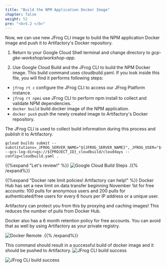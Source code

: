 ```yaml
---
title: "Build the NPM Application Docker Image"
chapter: false
weight: 52
pre: "<b>5.2 </b>"
---
```


Now, we can use new JFrog CLI image to build the NPM application Docker image and push it to Artifactory's Docker repository.

1. Return to your Google Cloud Shell terminal and change directory to _gcp-gke-workshop/workshop-app_.

2. Use Google Cloud Build and the JFrog CLI to build the NPM Docker image. This build command uses cloudbuild.yaml. If you look inside this file, you will find it performs following steps:

- `jfrog rt c` configure the JFrog CLI to access our JFrog Platform instance.
- `jfrog rt npmi` use JFrog CLI to perform npm install to collect and validate NPM dependencies. 
- `docker build` build docker image of the NPM application.
- `docker push` push the newly created image to Artifactory's Docker repository.

The JFrog CLI is used to collect build information during this process and publish it to Artifactory.

```
gcloud builds submit --substitutions=_JFROG_SERVER_NAME="${JFROG_SERVER_NAME}",_JFROG_USER="${JFROG_USER}",_JFROG_API_KEY="${JFROG_API_KEY}" --gcs-log-dir=gs://${PROJECT_ID}_cloudbuild/clouddays --config=cloudbuild.yaml .
```

{{%expand "Let's review!" %}}
![Google Cloud Build Steps](/images/google-cloud-build-steps.png)
.{{% /expand%}}

{{%expand "Docker rate limit policies! Artifactory can help!" %}}
Docker Hub has set a new limit on data transfer beginning November 1st for free accounts: 100 pulls for anonymous users and 200 pulls for authenticated/free users for every 6 hours per IP address or a unique user.

Artifactory can protect you from this by proxying and caching images! This reduces the number of pulls from Docker Hub.

Docker also has a 6 month retention policy for free accounts. You can avoid that as well by using Artifactory as your private registry.

![Docker Remote](/images/docker-remote.png)
.{{% /expand%}}

This command should result in a successful build of docker image and it should be pushed to Artifactory. 
![JFrog CLI build success](/images/gcp/build2_success1.png)

![JFrog CLI build success](/images/gcp/build2_success2.png)



